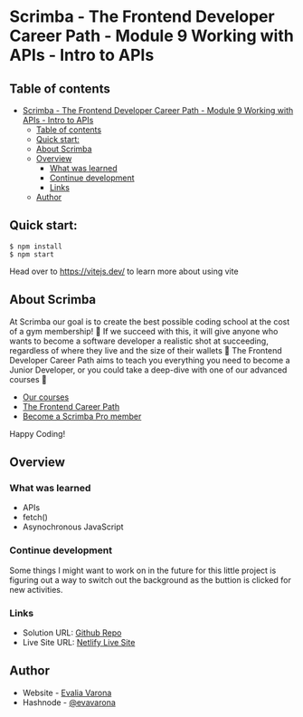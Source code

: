 # Scrimba - The Frontend Developer Career Path - Module 9 Working with APIs - Intro to APIs

## Table of contents
- [Scrimba - The Frontend Developer Career Path - Module 9 Working with APIs - Intro to APIs](#scrimba---the-frontend-developer-career-path---module-9-working-with-apis---intro-to-apis)
  - [Table of contents](#table-of-contents)
  - [Quick start:](#quick-start)
  - [About Scrimba](#about-scrimba)
  - [Overview](#overview)
    - [What was learned](#what-was-learned)
    - [Continue development](#continue-development)
    - [Links](#links)
  - [Author](#author)

## Quick start:

```
$ npm install
$ npm start
```

Head over to https://vitejs.dev/ to learn more about using vite

## About Scrimba

At Scrimba our goal is to create the best possible coding school at the cost of a gym membership! 💜
If we succeed with this, it will give anyone who wants to become a software developer a realistic shot at succeeding, regardless of where they live and the size of their wallets 🎉
The Frontend Developer Career Path aims to teach you everything you need to become a Junior Developer, or you could take a deep-dive with one of our advanced courses 🚀

- [Our courses](https://scrimba.com/allcourses)
- [The Frontend Career Path](https://scrimba.com/learn/frontend)
- [Become a Scrimba Pro member](https://scrimba.com/pricing)

Happy Coding!

## Overview

### What was learned
- APIs
- fetch()
- Asynochronous JavaScript

### Continue development
Some things I might want to work on in the future for this little project is figuring out a way to switch out the background as the buttion is clicked for new activities.

### Links

- Solution URL: [Github Repo](https://github.com/varonalearns/i-m-bored)
- Live Site URL: [Netlify Live Site](https://im-bored-evarona.netlify.app/)

## Author

- Website - [Evalia Varona](https://www.evaliavarona.com)
- Hashnode - [@evavarona](https://evaliavarona.hashnode.dev)